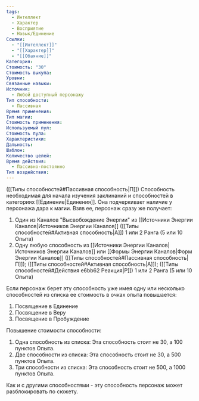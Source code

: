 ```yaml
---
tags:
  - Интеллект
  - Характер
  - Восприятие
  - Навык/Единение
Ссылки:
  - "[[Интеллект]]"
  - "[[Характер]]"
  - "[[Обаяние]]"
Категория: 
Стоимость: "30"
Стоимость выкупа: 
Уровни: 
Связанные навыки: 
Источник:
  - Любой доступный персонажу
Тип способности:
  - Пассивная
Время применения: 
Тип магии: 
Стоимость применения: 
Используемый пул: 
Стоимость пула: 
Характеристики: 
Дальность: 
Шаблон: 
Количество целей: 
Время действия:
  - Пассивно-постоянно
Тип воздействия:
---
```

([[Типы способностей#Пассивная способность|П]]) Способность необходимая для начала изучения заклинаний и способностей в категориях [[Единение|Единения]]. Она подчеркивает наличие у персонажа дара к магии. Взяв ее, персонаж сразу же получает:

1. Один из Каналов "Высвобождение Энергии" из [[Источники Энергии Каналов|Источников Энергии Каналов]] ([[Типы способностей#Активная способность|А]]) 1 или 2 Ранга (5 или 10 Опыта)
2. Одну любую способность из [[Источники Энергии Каналов|Источников Энергии Каналов]] или [[Формы Энергии Каналов|Форм Энергии Каналов]] ([[Типы способностей#Пассивная способность|П]]); ([[Типы способностей#Активная способность|А]]); ([[Типы способностей#Действия e6bb62 Реакция|Р]]) 1 или 2 Ранга (5 или 10 Опыта)

Если персонаж берет эту способность уже имея одну или несколько способностей из списка ее стоимость в очках опыта повышается: 

1. Посвящение в Единение
2. Посвящение в Веру
3. Посвящение в Пробуждение

Повышение стоимости способности:

1. Одна способность из списка: Эта способность стоит не 30, а 100 пунктов Опыта.
2. Две способности из списка: Эта способность стоит не 30, а 500 пунктов Опыта.
3. Три способности из списка: Эта способность стоит не 500, а 1000 пунктов Опыта. 

Как и с другими способностями - эту способность персонаж может разблокировать по сюжету. 

